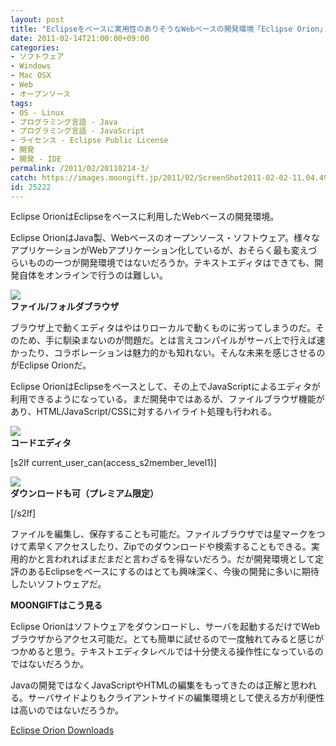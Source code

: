 ```yaml
---
layout: post
title: "Eclipseをベースに実用性のありそうなWebベースの開発環境「Eclipse Orion」"
date: 2011-02-14T21:00:00+09:00
categories:
- ソフトウェア
- Windows
- Mac OSX
- Web
- オープンソース
tags: 
- OS - Linux
- プログラミング言語 - Java
- プログラミング言語 - JavaScript
- ライセンス - Eclipse Public License
- 開発
- 開発 - IDE
permalink: /2011/02/20110214-3/
catch: https://images.moongift.jp/2011/02/ScreenShot2011-02-02-11.04.49_thumb.png
id: 25222
---
```

Eclipse OrionはEclipseをベースに利用したWebベースの開発環境。

  

Eclipse OrionはJava製、Webベースのオープンソース・ソフトウェア。様々なアプリケーションがWebアプリケーション化しているが、おそらく最も変えづらいものの一つが開発環境ではないだろうか。テキストエディタはできても、開発自体をオンラインで行うのは難しい。

  

![](https://images.moongift.jp/2011/02/ScreenShot2011-02-02-11.04.40_thumb.png)  
**ファイル/フォルダブラウザ**

  

ブラウザ上で動くエディタはやはりローカルで動くものに劣ってしまうのだ。そのため、手に馴染まないのが問題だ。とは言えコンパイルがサーバ上で行えば速かったり、コラボレーションは魅力的かも知れない。そんな未来を感じさせるのがEclipse Orionだ。

  
<!--more-->  

Eclipse OrionはEclipseをベースとして、その上でJavaScriptによるエディタが利用できるようになっている。まだ開発中ではあるが、ファイルブラウザ機能があり、HTML/JavaScript/CSSに対するハイライト処理も行われる。

  

![](https://images.moongift.jp/2011/02/ScreenShot2011-02-02-11.04.49_thumb.png)  
**コードエディタ**

  
[s2If current\_user\_can(access\_s2member\_level1)]

![](https://images.moongift.jp/2011/02/ScreenShot2011-02-02-11.05.03_thumb.png)  
**ダウンロードも可（プレミアム限定）**

[/s2If]  

ファイルを編集し、保存することも可能だ。ファイルブラウザでは星マークをつけて素早くアクセスしたり、Zipでのダウンロードや検索することもできる。実用的かと言われればまだまだと言わざるを得ないだろう。だが開発環境として定評のあるEclipseをベースにするのはとても興味深く、今後の開発に多いに期待したいソフトウェアだ。

  
  
  

**MOONGIFTはこう見る**

  

Eclipse Orionはソフトウェアをダウンロードし、サーバを起動するだけでWebブラウザからアクセス可能だ。とても簡単に試せるので一度触れてみると感じがつかめると思う。テキストエディタレベルでは十分使える操作性になっているのではないだろうか。

  

Javaの開発ではなくJavaScriptやHTMLの編集をもってきたのは正解と思われる。サーバサイドよりもクライアントサイドの編集環境として使える方が利便性は高いのではないだろうか。

  

[Eclipse Orion Downloads](http://download.eclipse.org/e4/orion/)

